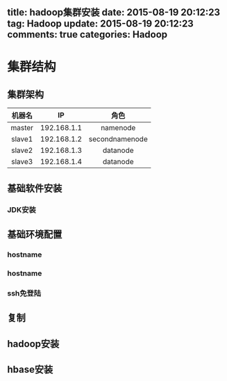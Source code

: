 title: hadoop集群安装
date: 2015-08-19 20:12:23
tag: Hadoop
update: 2015-08-19 20:12:23
comments: true
categories: Hadoop
---

# 集群结构

## 集群架构

|机器名 | IP | 角色 |
| :----:|:----:| :----:|
| master |192.168.1.1|namenode|
| slave1 | 192.168.1.2|secondnamenode|
| slave2 | 192.168.1.3| datanode|
| slave3 | 192.168.1.4| datanode |

## 基础软件安装
### JDK安装


## 基础环境配置

### hostname


### hostname

### ssh免登陆

## 复制

## hadoop安装

## hbase安装
